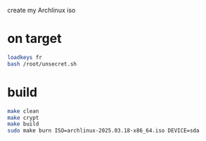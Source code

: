 create my Archlinux iso

# on target
```bash
loadkeys fr
bash /root/unsecret.sh
```


# build
```bash
make clean
make crypt
make build
sudo make burn ISO=archlinux-2025.03.18-x86_64.iso DEVICE=sda
```